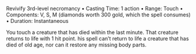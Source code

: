 Revivify
3rd-level necromancy
• Casting Time: 1 action
• Range: Touch
• Components: V, S, M (diamonds worth 300 gold, which the spell consumes)
• Duration: Instantaneous 

You touch a creature that has died within the last minute. That creature returns to life with 1 hit point. his spell can’t return to life a creature that has died of old age, nor can it restore any missing body parts.